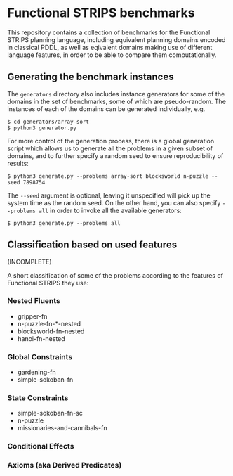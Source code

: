 # Functional STRIPS benchmarks

This repository contains a collection of benchmarks for the Functional STRIPS planning language,
including equivalent planning domains encoded in classical PDDL, as well as eqivalent domains making use
 of different language features, in order to be able to compare them computationally.


## Generating the benchmark instances

The `generators` directory also includes instance generators for some of the domains
in the set of benchmarks, some of which are pseudo-random. The instances of each of the domains can be
generated individually, e.g.

    $ cd generators/array-sort
    $ python3 generator.py

For more control of the generation process, there is a global generation script which allows us to generate
all the problems in a given subset of domains, and to further specify a random seed to ensure reproducibility
of results:

    $ python3 generate.py --problems array-sort blocksworld n-puzzle --seed 7898754

The `--seed` argument is optional, leaving it unspecified will pick up the system time as the random seed.
On the other hand, you can also specify `--problems all` in order to invoke all the available generators:

    $ python3 generate.py --problems all


## Classification based on used features

(INCOMPLETE)

A short classification of some of the problems according to the features of Functional STRIPS they use:

### Nested Fluents

* gripper-fn
* n-puzzle-fn-*-nested
* blocksworld-fn-nested
* hanoi-fn-nested
 
### Global Constraints

* gardening-fn
* simple-sokoban-fn
 
### State Constraints

* simple-sokoban-fn-sc
* n-puzzle
* missionaries-and-cannibals-fn

### Conditional Effects


### Axioms (aka Derived Predicates)



